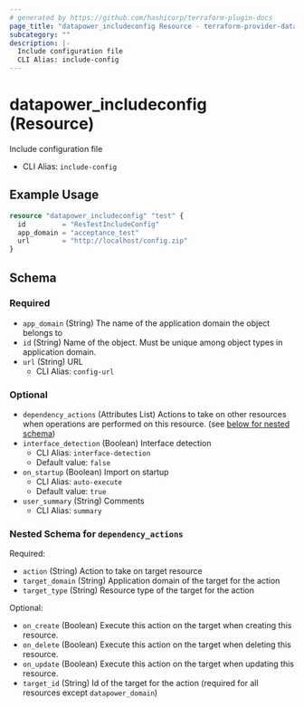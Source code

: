 ```yaml
---
# generated by https://github.com/hashicorp/terraform-plugin-docs
page_title: "datapower_includeconfig Resource - terraform-provider-datapower"
subcategory: ""
description: |-
  Include configuration file
  CLI Alias: include-config
---
```


# datapower_includeconfig (Resource)

Include configuration file
  - CLI Alias: `include-config`

## Example Usage

```terraform
resource "datapower_includeconfig" "test" {
  id         = "ResTestIncludeConfig"
  app_domain = "acceptance_test"
  url        = "http://localhost/config.zip"
}
```

<!-- schema generated by tfplugindocs -->
## Schema

### Required

- `app_domain` (String) The name of the application domain the object belongs to
- `id` (String) Name of the object. Must be unique among object types in application domain.
- `url` (String) URL
  - CLI Alias: `config-url`

### Optional

- `dependency_actions` (Attributes List) Actions to take on other resources when operations are performed on this resource. (see [below for nested schema](#nestedatt--dependency_actions))
- `interface_detection` (Boolean) Interface detection
  - CLI Alias: `interface-detection`
  - Default value: `false`
- `on_startup` (Boolean) Import on startup
  - CLI Alias: `auto-execute`
  - Default value: `true`
- `user_summary` (String) Comments
  - CLI Alias: `summary`

<a id="nestedatt--dependency_actions"></a>
### Nested Schema for `dependency_actions`

Required:

- `action` (String) Action to take on target resource
- `target_domain` (String) Application domain of the target for the action
- `target_type` (String) Resource type of the target for the action

Optional:

- `on_create` (Boolean) Execute this action on the target when creating this resource.
- `on_delete` (Boolean) Execute this action on the target when deleting this resource.
- `on_update` (Boolean) Execute this action on the target when updating this resource.
- `target_id` (String) Id of the target for the action (required for all resources except `datapower_domain`)
